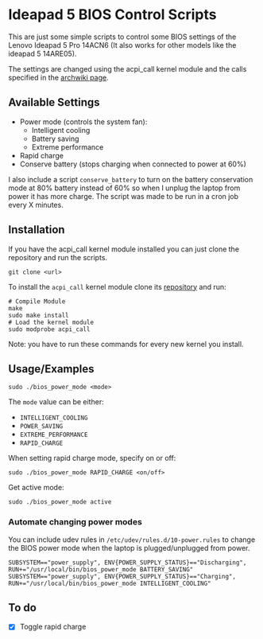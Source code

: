 
# Ideapad 5 BIOS Control Scripts

This are just some simple scripts to control some BIOS settings of the Lenovo Ideapad 5 Pro 14ACN6 (It also works for other models like the ideapad 5 14ARE05).

The settings are changed using the acpi_call kernel module and the calls specified in the [archwiki page](https://wiki.archlinux.org/title/Lenovo_IdeaPad_5_14are05#Tips_and_tricks).

## Available Settings

- Power mode (controls the system fan):
    - Intelligent cooling
    - Battery saving
    - Extreme performance
- Rapid charge
- Conserve battery (stops charging when connected to power at 60%)

I also include a script `conserve_battery` to turn on the battery conservation mode at 80% battery instead of 60% so when I unplug the laptop from power it has more charge. The script was made to be run in a cron job every X minutes.

## Installation

If you have the acpi_call kernel module installed you can just clone the repository and run the scripts.

    git clone <url>

To install the `acpi_call` kernel module clone its [repository](https://github.com/nix-community/acpi_call) and run:

    # Compile Module
    make
    sudo make install
    # Load the kernel module
    sudo modprobe acpi_call

Note: you have to run these commands for every new kernel you install.

## Usage/Examples

    sudo ./bios_power_mode <mode>

The `mode` value can be either:
- `INTELLIGENT_COOLING`
- `POWER_SAVING`
- `EXTREME_PERFORMANCE`
- `RAPID_CHARGE`

When setting rapid charge mode, specify on or off:

	sudo ./bios_power_mode RAPID_CHARGE <on/off>
	
Get active mode:

	sudo ./bios_power_mode active

### Automate changing power modes

You can include udev rules in `/etc/udev/rules.d/10-power.rules` to change the BIOS power mode when the laptop is plugged/unplugged from power.

```
SUBSYSTEM=="power_supply", ENV{POWER_SUPPLY_STATUS}=="Discharging", RUN+="/usr/local/bin/bios_power_mode BATTERY_SAVING"
SUBSYSTEM=="power_supply", ENV{POWER_SUPPLY_STATUS}=="Charging", RUN+="/usr/local/bin/bios_power_mode INTELLIGENT_COOLING"
```

## To do

- [X] Toggle rapid charge
